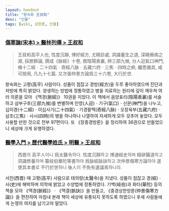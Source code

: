 ```yaml
---
layout: handout
title: "왕숙화 王叔和"
desc: "인물"
tags: [wiki, 상한론, 인물]
---
```


### [傷寒論(宋本) > 醫林列傳 > 王叔和]()

> 王叔和高平人也, 性度沉靜, 博好經方, 尤精診處, 洞識養生之道, 深曉療病之源, 採摭群論, 撰成《脉經》十卷, 敘陰陽表裏, 辨三部九候, 分人迎氣口神門, 條十二經ㆍ二十四氣ㆍ奇經八脉ㆍ五藏六府ㆍ三焦ㆍ四時之痾, 纖悉備具, 咸可按用, 凡九十七篇. 又次張仲景方論爲三十六卷, 大行於世.

왕숙화는 고평(高平) 사람이다. 성품이 점잖고 경방(經方)을 두루 좋아하였으며 진단과 처방에 특히 밝았다. 양생하는 방법에 정통하였고 병을 치료하는 원리에 깊이 깨우쳐 여러 의론을 모아 《맥경(脈經)》 10권을 지었다. 이 책에서 음양표리(陰陽表裏)를 서술하고 삼부구후(三部九候)를 변별하며 인영(人迎)ㆍ기구(氣口)ㆍ신문(神門)을 나누고, 십이경(十二經)ㆍ이십사기(二十四氣)ㆍ기경팔맥(奇經八脉)ㆍ오장육부(五藏六府)ㆍ삼초(三焦)ㆍ사시(四時)의 병을 하나하나 나열하여 자세하게 모두 갖추어 놓았다. 모두 사용할 만한 것으로 전부 97편이다. 또 《장중경방론》을 정리하여 36권으로 만들었으니 세상에 크게 유행하였다.

### [醫學入門 > 歷代醫學姓氏 > 明醫 > 王叔和](https://mediclassics.kr/books/171/volume/1/#content_200)

> 西晋의 高平人이니 爲太醫令하다. 性度沉靜하고 博通經史하며 精硏醫道하고 洞識修養하며 纂岐伯華陀等書하야 爲脉經脉訣하고 次仲景傷寒方論하야 遂使其本書로 不行於世하니 後人이 不免有遺議焉하니라.

서진(西晋) 때 고평(高平) 사람으로 태의령(太醫令)을 지냈다. 성품이 점잖고 경(經)ㆍ사(史)에 해박하며 의학에 밝았고 수양법에 정통하였다. 기백(岐伯)과 화타(華陀) 등의 책을 모아 《맥경(脈經)》ㆍ《맥결(脈訣)》을 만들고, 《중경상한방론(仲景傷寒方論)》을 편찬하여 마침내 본래 책이 세상에 유통되지 못하도록 하였으니 후세 사람들에게 논쟁의 여지를 남기고야 말았다.
